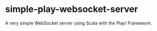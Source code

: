 simple-play-websocket-server
=======================

A very simple WebSocket server using Scala with the Play! Framework.

